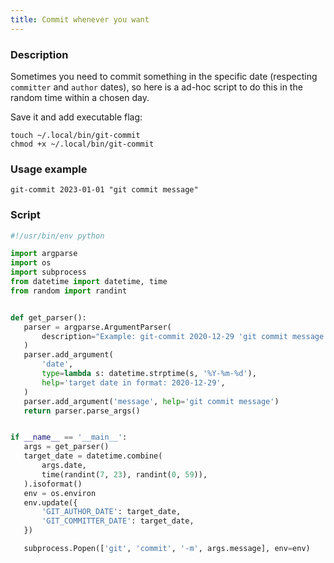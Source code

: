 ```yaml
---
title: Commit whenever you want
---
```


### Description

Sometimes you need to commit something in the specific date (respecting
 `committer` and `author` dates), so here is a ad-hoc script to do this in the
  random time within a chosen day.

 Save it and add executable flag:

 ```shell
touch ~/.local/bin/git-commit
chmod +x ~/.local/bin/git-commit
 ```

### Usage example

 ```shell
 git-commit 2023-01-01 "git commit message"
 ```

 ### Script

 ```python
 #!/usr/bin/env python

import argparse
import os
import subprocess
from datetime import datetime, time
from random import randint


def get_parser():
    parser = argparse.ArgumentParser(
        description="Example: git-commit 2020-12-29 'git commit message'",
    )
    parser.add_argument(
        'date',
        type=lambda s: datetime.strptime(s, '%Y-%m-%d'),
        help='target date in format: 2020-12-29',
    )
    parser.add_argument('message', help='git commit message')
    return parser.parse_args()


if __name__ == '__main__':
    args = get_parser()
    target_date = datetime.combine(
        args.date,
        time(randint(7, 23), randint(0, 59)),
    ).isoformat()
    env = os.environ
    env.update({
        'GIT_AUTHOR_DATE': target_date,
        'GIT_COMMITTER_DATE': target_date,
    })

    subprocess.Popen(['git', 'commit', '-m', args.message], env=env)
```
